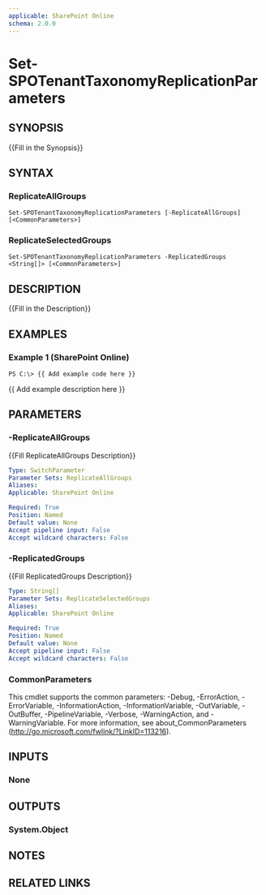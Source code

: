 ```yaml
---
applicable: SharePoint Online
schema: 2.0.0
---
```


# Set-SPOTenantTaxonomyReplicationParameters

## SYNOPSIS
{{Fill in the Synopsis}}

## SYNTAX

### ReplicateAllGroups
```
Set-SPOTenantTaxonomyReplicationParameters [-ReplicateAllGroups] [<CommonParameters>]
```

### ReplicateSelectedGroups
```
Set-SPOTenantTaxonomyReplicationParameters -ReplicatedGroups <String[]> [<CommonParameters>]
```

## DESCRIPTION
{{Fill in the Description}}

## EXAMPLES

### Example 1 (SharePoint Online)
```
PS C:\> {{ Add example code here }}
```

{{ Add example description here }}

## PARAMETERS

### -ReplicateAllGroups
{{Fill ReplicateAllGroups Description}}

```yaml
Type: SwitchParameter
Parameter Sets: ReplicateAllGroups
Aliases: 
Applicable: SharePoint Online

Required: True
Position: Named
Default value: None
Accept pipeline input: False
Accept wildcard characters: False
```

### -ReplicatedGroups
{{Fill ReplicatedGroups Description}}

```yaml
Type: String[]
Parameter Sets: ReplicateSelectedGroups
Aliases: 
Applicable: SharePoint Online

Required: True
Position: Named
Default value: None
Accept pipeline input: False
Accept wildcard characters: False
```

### CommonParameters
This cmdlet supports the common parameters: -Debug, -ErrorAction, -ErrorVariable, -InformationAction, -InformationVariable, -OutVariable, -OutBuffer, -PipelineVariable, -Verbose, -WarningAction, and -WarningVariable. For more information, see about_CommonParameters (http://go.microsoft.com/fwlink/?LinkID=113216).

## INPUTS

### None

## OUTPUTS

### System.Object

## NOTES

## RELATED LINKS

